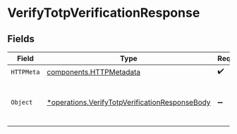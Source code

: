 # VerifyTotpVerificationResponse


## Fields

| Field                                                                                                           | Type                                                                                                            | Required                                                                                                        | Description                                                                                                     |
| --------------------------------------------------------------------------------------------------------------- | --------------------------------------------------------------------------------------------------------------- | --------------------------------------------------------------------------------------------------------------- | --------------------------------------------------------------------------------------------------------------- |
| `HTTPMeta`                                                                                                      | [components.HTTPMetadata](../../models/components/httpmetadata.md)                                              | :heavy_check_mark:                                                                                              | N/A                                                                                                             |
| `Object`                                                                                                        | [*operations.VerifyTotpVerificationResponseBody](../../models/operations/verifytotpverificationresponsebody.md) | :heavy_minus_sign:                                                                                              | The TOTP code has been successfully verified.                                                                   |